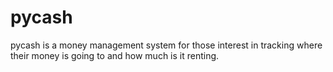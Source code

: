 # pycash

pycash is a money management system for those interest in tracking where their money is going to and how much is it renting.